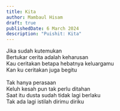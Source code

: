 ```yaml
---
title: Kita
author: Mambaul Hisam
draft: true
publishedDate: 6 March 2024
description: "Puishit: Kita"
---
```


Jika sudah kutemukan\
Bertukar cerita adalah keharusan\
Kau ceritakan betapa hebatnya keluargamu\
Kan ku ceritakan juga begitu\
\
Tak hanya perasaan\
Keluh kesah pun tak perlu ditahan\
Saat itu dusta sudah tidak lagi berlaku\
Tak ada lagi istilah dirimu diriku